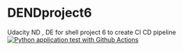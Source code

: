 # DENDproject6
Udacity ND , DE for shell project 6 to create CI CD pipeline
[![Python application test with Github Actions](https://github.com/Muhammed-Firoz/DENDproject6/actions/workflows/pythonapp.yml/badge.svg)](https://github.com/Muhammed-Firoz/DENDproject6/actions/workflows/pythonapp.yml)
